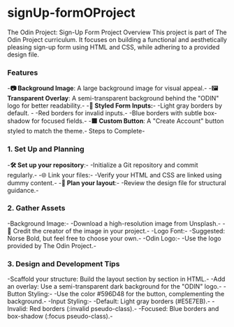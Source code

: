 # signUp-formOProject

The Odin Project: Sign-Up Form
Project Overview
This project is part of The Odin Project curriculum. It focuses on building a functional and aesthetically pleasing sign-up form using HTML and CSS, while adhering to a provided design file.

### Features
-**📷 Background Image**: A large background image for visual appeal.-
-**🖼️ Transparent Overlay**: A semi-transparent background behind the "ODIN" logo for better readability.-
-**🔲 Styled Form Inputs:**-
-Light gray borders by default. -
-Red borders for invalid inputs.-
-Blue borders with subtle box-shadow for focused fields.-
-**🟩 Custom Button**: A "Create Account" button styled to match the theme.-
Steps to Complete-
### 1. Set Up and Planning
-**🛠️ Set up your repository**:-
-Initialize a Git repository and commit regularly.-
-🌐 Link your files:-
-Verify your HTML and CSS are linked using dummy content.-
-**📝 Plan your layout**:-
-Review the design file for structural guidance.-
### 2. Gather Assets
-Background Image:-
-Download a high-resolution image from Unsplash.-
-📝 Credit the creator of the image in your project.-
-Logo Font:-
-Suggested: Norse Bold, but feel free to choose your own.-
-Odin Logo:-
-Use the logo provided by The Odin Project.-
### 3. Design and Development Tips
-Scaffold your structure: Build the layout section by section in HTML.-
-Add an overlay: Use a semi-transparent dark background for the "ODIN" logo.-
-Button Styling:-
-Use the color #596D48 for the button, complementing the background.-
-Input Styling:-
-Default: Light gray borders (#E5E7EB).-
-Invalid: Red borders (:invalid pseudo-class).-
-Focused: Blue borders and box-shadow (:focus pseudo-class).-


